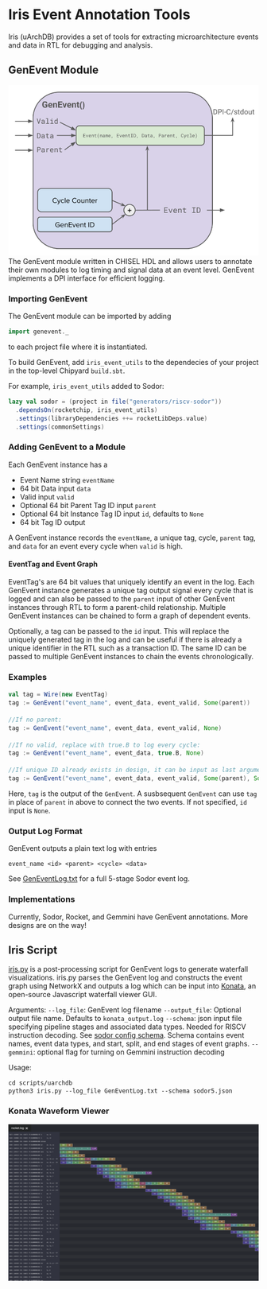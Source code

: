 Iris Event Annotation Tools
=======================
Iris (uArchDB) provides a set of tools for extracting microarchitecture events and data in RTL for debugging and analysis. 

## GenEvent Module
![GenEvent Diagram](./img/geneventdiagram.svg)
The GenEvent module written in CHISEL HDL and allows users to annotate their own modules to log timing and signal data at an event level. GenEvent implements a DPI interface for efficient logging.
### Importing GenEvent
The GenEvent module can be imported by adding
```scala
import genevent._
```
to each project file where it is instantiated.

To build GenEvent, add `iris_event_utils` to the dependecies of your project in the top-level Chipyard `build.sbt`.

For example, `iris_event_utils` added to Sodor:
```scala
lazy val sodor = (project in file("generators/riscv-sodor"))
  .dependsOn(rocketchip, iris_event_utils)
  .settings(libraryDependencies ++= rocketLibDeps.value)
  .settings(commonSettings)
```
### Adding GenEvent to a Module
Each GenEvent instance has a
- Event Name string `eventName`
- 64 bit Data input `data`
- Valid input `valid`
- Optional 64 bit Parent Tag ID input `parent`
- Optional 64 bit Instance Tag ID input `id`, defaults to `None`
- 64 bit Tag ID output

A GenEvent instance records the `eventName`, a unique tag, cycle, `parent` tag, and `data` for an event every cycle when `valid` is high. 

#### EventTag and Event Graph
EventTag's are 64 bit values that uniquely identify an event in the log. Each GenEvent instance generates a unique tag output signal every cycle that is logged and can also be passed to the `parent` input of other GenEvent instances through RTL to form a parent-child relationship. Multiple GenEvent instances can be chained to form a graph of dependent events. 

Optionally, a tag can be passed to the `id` input. This will replace the uniquely generated tag in the log and can be useful if there is already a unique identifier in the RTL such as a transaction ID. The same ID can be passed to multiple GenEvent instances to chain the events chronologically.

### Examples
```scala
val tag = Wire(new EventTag)
tag := GenEvent("event_name", event_data, event_valid, Some(parent))

//If no parent:
tag := GenEvent("event_name", event_data, event_valid, None)

//If no valid, replace with true.B to log every cycle:
tag := GenEvent("event_name", event_data, true.B, None)

//If unique ID already exists in design, it can be input as last argument:
tag := GenEvent("event_name", event_data, event_valid, Some(parent), Some(id_reg))
```
Here, `tag` is the output of the `GenEvent`. A susbsequent `GenEvent` can use `tag` in place of `parent` in above to connect the two events. If not specified, `id` input is `None`.

### Output Log Format
GenEvent outputs a plain text log with entries 
```
event_name <id> <parent> <cycle> <data>
```
See [GenEventLog.txt](./scripts/uarchdb/GenEventLog.txt) for a full 5-stage Sodor event log.
### Implementations
Currently, Sodor, Rocket, and Gemmini have GenEvent annotations. More designs are on the way!

## Iris Script
[iris.py](./scripts/uarchdb/iris.py) is a post-processing script for GenEvent logs to generate waterfall visualizations. iris.py parses the GenEvent log and constructs the event graph using NetworkX and outputs a log which can be input into [Konata](https://github.com/shioyadan/Konata), an open-source Javascript waterfall viewer GUI. 

Arguments:
`--log_file`: GenEvent log filename
`--output_file`: Optional output file name. Defaults to `konata_output.log`
`--schema`: json input file specifying pipeline stages and associated data types. Needed for RISCV instruction decoding. See [sodor config schema](./scripts/uarchdb/sodor5.json). Schema contains event names, event data types, and start, split, and end stages of event graphs.
`--gemmini`: optional flag for turning on Gemmini instruction decoding

Usage:
```
cd scripts/uarchdb
python3 iris.py --log_file GenEventLog.txt --schema sodor5.json
```
### Konata Waveform Viewer
![GenEvent Diagram](./img/RocketKonata.png)



